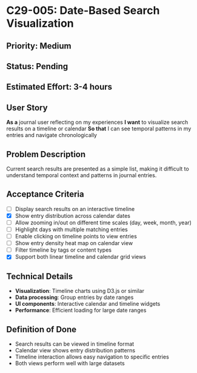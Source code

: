 # C29-005: Date-Based Search Visualization

## Priority: Medium
## Status: Pending
## Estimated Effort: 3-4 hours

## User Story
**As a** journal user reflecting on my experiences
**I want** to visualize search results on a timeline or calendar
**So that** I can see temporal patterns in my entries and navigate chronologically

## Problem Description
Current search results are presented as a simple list, making it difficult to understand temporal context and patterns in journal entries.

## Acceptance Criteria
- [ ] Display search results on an interactive timeline
- [x] Show entry distribution across calendar dates
- [ ] Allow zooming in/out on different time scales (day, week, month, year)
- [ ] Highlight days with multiple matching entries
- [ ] Enable clicking on timeline points to view entries
- [ ] Show entry density heat map on calendar view
- [ ] Filter timeline by tags or content types
- [x] Support both linear timeline and calendar grid views

## Technical Details
- **Visualization**: Timeline charts using D3.js or similar
- **Data processing**: Group entries by date ranges
- **UI components**: Interactive calendar and timeline widgets
- **Performance**: Efficient loading for large date ranges

## Definition of Done
- Search results can be viewed in timeline format
- Calendar view shows entry distribution patterns
- Timeline interaction allows easy navigation to specific entries
- Both views perform well with large datasets
